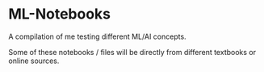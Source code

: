 # ML-Notebooks
A compilation of me testing different ML/AI concepts.

Some of these notebooks / files will be directly from different textbooks or online sources.
